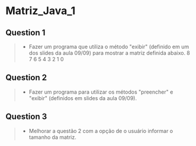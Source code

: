 # Matriz_Java_1 
## Question 1 

>- Fazer um programa que utiliza o método "exibir" (definido em um dos slides da aula 09/09) para mostrar a matriz definida abaixo.
                          8  7  6
                          5  4  3
                          2  1  0
## Question 2 
>- Fazer um programa para utilizar os métodos "preencher" e "exibir" (definidos em slides da aula 09/09).

## Question 3 
>- Melhorar a questão 2 com a opção de o usuário informar o tamanho da matriz.